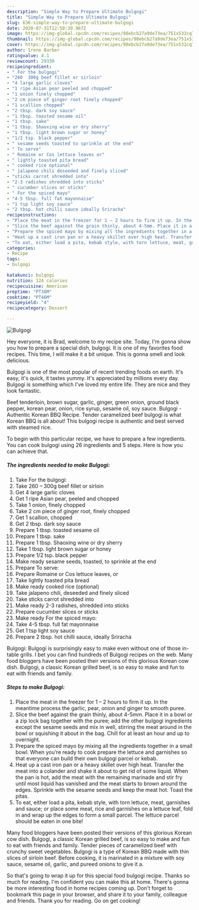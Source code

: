 ```yaml
---
description: "Simple Way to Prepare Ultimate Bulgogi"
title: "Simple Way to Prepare Ultimate Bulgogi"
slug: 636-simple-way-to-prepare-ultimate-bulgogi
date: 2020-07-31T12:50:39.967Z
image: https://img-global.cpcdn.com/recipes/98ebcb27a9de73ea/751x532cq70/bulgogi-recipe-main-photo.jpg
thumbnail: https://img-global.cpcdn.com/recipes/98ebcb27a9de73ea/751x532cq70/bulgogi-recipe-main-photo.jpg
cover: https://img-global.cpcdn.com/recipes/98ebcb27a9de73ea/751x532cq70/bulgogi-recipe-main-photo.jpg
author: Irene Barber
ratingvalue: 4.1
reviewcount: 29330
recipeingredient:
- " For the bulgogi"
- "260  300g beef fillet or sirloin"
- "4 large garlic cloves"
- "1 ripe Asian pear peeled and chopped"
- "1 onion finely chopped"
- "2 cm piece of ginger root finely chopped"
- "1 scallion chopped"
- "2 tbsp. dark soy sauce"
- "1 tbsp. toasted sesame oil"
- "1 tbsp. sake"
- "1 tbsp. Shaoxing wine or dry sherry"
- "1 tbsp. light brown sugar or honey"
- "1/2 tsp. black pepper"
- " sesame seeds toasted to sprinkle at the end"
- " To serve"
- " Romaine or Cos lettuce leaves or"
- " lightly toasted pita bread"
- " cooked rice optional"
- " jalapeno chili deseeded and finely sliced"
- "sticks carrot shredded into"
- "2-3 radishes shredded into sticks"
- " cucumber slices or sticks"
- " For the spiced mayo"
- "4-5 tbsp. full fat mayonnaise"
- "1 tsp light soy sauce"
- "2 tbsp. hot chilli sauce ideally Sriracha"
recipeinstructions:
- "Place the meat in the freezer for 1 – 2 hours to firm it up. In the meantime process the garlic, pear, onion and ginger to smooth puree."
- "Slice the beef against the grain thinly, about 4-5mm. Place it in a bowl or a zip lock bag together with the puree; add the other bulgogi ingredients except the sesame seeds and mix in well, stirring the meat around in the bowl or squishing it about in the bag. Chill for at least an hour and up to overnight."
- "Prepare the spiced mayo by mixing all the ingredients together in a small bowl. When you’re ready to cook prepare the lettuce and garnishes so that everyone can build their own bulgogi parcel or kebab."
- "Heat up a cast iron pan or a heavy skillet over high heat. Transfer the meat into a colander and shake it about to get rid of some liquid. When the pan is hot, add the meat with the remaining marinade and stir fry until most liquid has vanished and the meat starts to brown around the edges. Sprinkle with the sesame seeds and keep the meat hot. Toast the pitas."
- "To eat, either load a pita, kebab style, with torn lettuce, meat, garnishes and sauce; or place some meat, rice and garnishes on a lettuce leaf, fold in and wrap up the edges to form a small parcel. The lettuce parcel should be eaten in one bite!"
categories:
- Recipe
tags:
- bulgogi

katakunci: bulgogi 
nutrition: 124 calories
recipecuisine: American
preptime: "PT38M"
cooktime: "PT46M"
recipeyield: "4"
recipecategory: Dessert

---
```



![Bulgogi](https://img-global.cpcdn.com/recipes/98ebcb27a9de73ea/751x532cq70/bulgogi-recipe-main-photo.jpg)

Hey everyone, it is Brad, welcome to my recipe site. Today, I'm gonna show you how to prepare a special dish, bulgogi. It is one of my favorites food recipes. This time, I will make it a bit unique. This is gonna smell and look delicious.

Bulgogi is one of the most popular of recent trending foods on earth. It's easy, it's quick, it tastes yummy. It's appreciated by millions every day. Bulgogi is something which I've loved my entire life. They are nice and they look fantastic.

Beef tenderloin, brown sugar, garlic, ginger, green onion, ground black pepper, korean pear, onion, rice syrup, sesame oil, soy sauce. Bulgogi - Authentic Korean BBQ Recipe. Tender caramelized beef bulgogi is what Korean BBQ is all about! This bulgogi recipe is authentic and best served with steamed rice.


To begin with this particular recipe, we have to prepare a few ingredients. You can cook bulgogi using 26 ingredients and 5 steps. Here is how you can achieve that.

<!--inarticleads1-->

##### The ingredients needed to make Bulgogi:

1. Take  For the bulgogi:
1. Take 260 – 300g beef fillet or sirloin
1. Get 4 large garlic cloves
1. Get 1 ripe Asian pear, peeled and chopped
1. Take 1 onion, finely chopped
1. Take 2 cm piece of ginger root, finely chopped
1. Get 1 scallion, chopped
1. Get 2 tbsp. dark soy sauce
1. Prepare 1 tbsp. toasted sesame oil
1. Prepare 1 tbsp. sake
1. Prepare 1 tbsp. Shaoxing wine or dry sherry
1. Take 1 tbsp. light brown sugar or honey
1. Prepare 1/2 tsp. black pepper
1. Make ready  sesame seeds, toasted, to sprinkle at the end
1. Prepare  To serve:
1. Prepare  Romaine or Cos lettuce leaves, or
1. Take  lightly toasted pita bread
1. Make ready  cooked rice (optional)
1. Take  jalapeno chili, deseeded and finely sliced
1. Take sticks carrot shredded into
1. Make ready 2-3 radishes, shredded into sticks
1. Prepare  cucumber slices or sticks
1. Make ready  For the spiced mayo:
1. Take 4-5 tbsp. full fat mayonnaise
1. Get 1 tsp light soy sauce
1. Prepare 2 tbsp. hot chilli sauce, ideally Sriracha


Bulgogi: Bulgogi is surprisingly easy to make even without one of those in-table grills. I bet you can find hundreds of Bulgogi recipes on the web. Many food bloggers have been posted their versions of this glorious Korean cow dish. Bulgogi, a classic Korean grilled beef, is so easy to make and fun to eat with friends and family. 

<!--inarticleads2-->

##### Steps to make Bulgogi:

1. Place the meat in the freezer for 1 – 2 hours to firm it up. In the meantime process the garlic, pear, onion and ginger to smooth puree.
1. Slice the beef against the grain thinly, about 4-5mm. Place it in a bowl or a zip lock bag together with the puree; add the other bulgogi ingredients except the sesame seeds and mix in well, stirring the meat around in the bowl or squishing it about in the bag. Chill for at least an hour and up to overnight.
1. Prepare the spiced mayo by mixing all the ingredients together in a small bowl. When you’re ready to cook prepare the lettuce and garnishes so that everyone can build their own bulgogi parcel or kebab.
1. Heat up a cast iron pan or a heavy skillet over high heat. Transfer the meat into a colander and shake it about to get rid of some liquid. When the pan is hot, add the meat with the remaining marinade and stir fry until most liquid has vanished and the meat starts to brown around the edges. Sprinkle with the sesame seeds and keep the meat hot. Toast the pitas.
1. To eat, either load a pita, kebab style, with torn lettuce, meat, garnishes and sauce; or place some meat, rice and garnishes on a lettuce leaf, fold in and wrap up the edges to form a small parcel. The lettuce parcel should be eaten in one bite!


Many food bloggers have been posted their versions of this glorious Korean cow dish. Bulgogi, a classic Korean grilled beef, is so easy to make and fun to eat with friends and family. Tender pieces of caramelized beef with crunchy sweet vegetables. Bulgogi is a type of Korean BBQ made with thin slices of sirloin beef. Before cooking, it is marinated in a mixture with soy sauce, sesame oil, garlic, and pureed onions to give it a. 

So that's going to wrap it up for this special food bulgogi recipe. Thanks so much for reading. I'm confident you can make this at home. There's gonna be more interesting food in home recipes coming up. Don't forget to bookmark this page in your browser, and share it to your family, colleague and friends. Thank you for reading. Go on get cooking!
